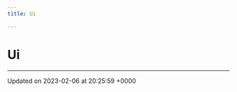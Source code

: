 ```yaml
---
title: Ui

---
```


# Ui








-------------------------------

Updated on 2023-02-06 at 20:25:59 +0000